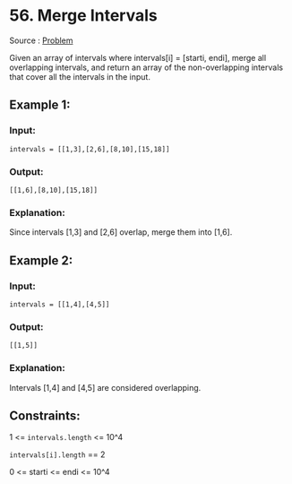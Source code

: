 # 56. Merge Intervals

Source : [Problem](https://leetcode.com/problems/merge-intervals)

Given an array of intervals where intervals[i] = [starti, endi], merge all overlapping intervals, and return an array of the non-overlapping intervals that cover all the intervals in the input.

## Example 1:

### Input:

    intervals = [[1,3],[2,6],[8,10],[15,18]]

### Output:

    [[1,6],[8,10],[15,18]]

### Explanation:

Since intervals [1,3] and [2,6] overlap, merge them into [1,6].

## Example 2:

### Input:

    intervals = [[1,4],[4,5]]

### Output:

    [[1,5]]

### Explanation:

Intervals [1,4] and [4,5] are considered overlapping.

## Constraints:

1 <= `intervals.length` <= 10^4

`intervals[i].length` == 2

0 <= starti <= endi <= 10^4
